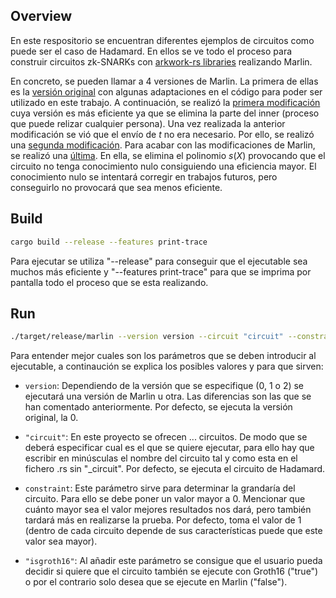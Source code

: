 ## Overview

En este respositorio se encuentran diferentes ejemplos de circuitos como puede ser el caso de Hadamard. En ellos se ve todo el proceso para construir circuitos zk-SNARKs con [arkwork-rs libraries](https://github.com/arkworks-rs) realizando Marlin.

En concreto, se pueden llamar a 4 versiones de Marlin. La primera de ellas es la [versión original](https://github.com/SaraSorianoRossa/Original-Marlin) con algunas adaptaciones en el código para poder ser utilizado en este trabajo. A continuación, se realizó la [primera modificación](https://github.com/SaraSorianoRossa/Marlin-v2) cuya versión es más eficiente ya que se elimina la parte del inner (proceso que puede relizar cualquier persona). Una vez realizada la anterior modificación se vió que el envío de $t$ no era necesario. Por ello, se realizó una [segunda modificación](https://github.com/SaraSorianoRossa/Marlin-v3). Para acabar con las modificaciones de Marlin, se realizó una [última](https://github.com/SaraSorianoRossa/Marlin-v4). En ella, se elimina el polinomio $s(X)$ provocando que el circuito no tenga conocimiento nulo consiguiendo una eficiencia mayor. El conocimiento nulo se intentará corregir en trabajos futuros, pero conseguirlo no provocará que sea menos eficiente.

## Build

```sh
cargo build --release --features print-trace
```

Para ejecutar se utiliza "--release" para conseguir que el ejecutable sea muchos más eficiente y "--features print-trace" para que se imprima por pantalla todo el proceso que se esta realizando.

## Run

```sh
./target/release/marlin --version version --circuit "circuit" --constraints constraint --groth16 "isgroth16"
```

Para entender mejor cuales son los parámetros que se deben introducir al ejecutable, a continaución se explica los posibles valores y para que sirven:

* ```version```: Dependiendo de la versión que se especifique (0, 1 o 2) se ejecutará una versión de Marlin u otra. Las diferencias son las que se han comentado anteriormente. Por defecto, se ejecuta la versión original, la 0.

* ```"circuit"```: En este proyecto se ofrecen ... circuitos. De modo que se deberá especificar cual es el que se quiere ejecutar, para ello hay que escribir en minúsculas el nombre del circuito tal y como esta en el fichero .rs sin "_circuit". Por defecto, se ejecuta el circuito de Hadamard.

* ```constraint```: Este parámetro sirve para determinar la grandaría del circuito. Para ello se debe poner un valor mayor a 0. Mencionar que cuánto mayor sea el valor mejores resultados nos dará, pero también tardará más en realizarse la prueba. Por defecto, toma el valor de 1 (dentro de cada circuito depende de sus características puede que este valor sea mayor).

* ```"isgroth16"```: Al añadir este parámetro se consigue que el usuario pueda decidir si quiere que el circuito también se ejecute con Groth16 ("true") o por el contrario solo desea que se ejecute en Marlin ("false").
